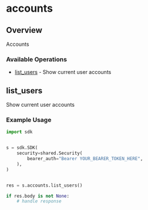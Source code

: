 # accounts

## Overview

Accounts

### Available Operations

* [list_users](#list_users) - Show current user accounts

## list_users

Show current user accounts

### Example Usage

```python
import sdk


s = sdk.SDK(
    security=shared.Security(
        bearer_auth="Bearer YOUR_BEARER_TOKEN_HERE",
    ),
)


res = s.accounts.list_users()

if res.body is not None:
    # handle response
```
